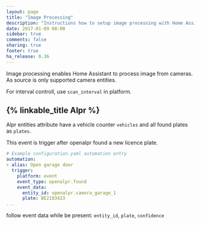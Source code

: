 ```yaml
---
layout: page
title: "Image Processing"
description: "Instructions how to setup image processing with Home Assistant."
date: 2017-01-09 00:00
sidebar: true
comments: false
sharing: true
footer: true
ha_release: 0.36
---
```


Image processing enables Home Assistant to process image from cameras.
As source is only supported camera entities.

For interval controll, use `scan_interval` in platform.

## {% linkable_title Alpr %}

Alpr entities attribute have a vehicle counter `vehicles` and all found plates as `plates`.

This event is trigger after openalpr found a new licence plate.
```yaml
# Example configuration.yaml automation entry
automation:
- alias: Open garage door
  trigger:
    platform: event
    event_type: openalpr.found
    event_data:
      entity_id: openalpr.camera_garage_1
      plate: BE2183423
...
```

follow event data while be present: `entity_id`, `plate`, `confidence`

